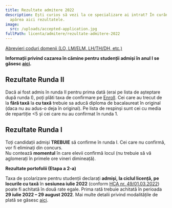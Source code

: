 ```yaml
---
title: Rezultate admitere 2022
description: Ești curios să vezi la ce specializare ai intrat? În curând, vor
  apărea aici rezultatele.
image:
  src: /uploads/accepted-application.jpg
fullPath: licenta/admitere/rezultate-admitere-2022
---
```

[Abrevieri coduri domenii (LO, LM/ELM, LH/TH/DH, etc.)](https://admitere.ac.upt.ro/uploads/coduri-domenii.pdf)

**Informații privind cazarea în cămine pentru studenții admiși în anul I se găsesc [aici](https://admitere.ac.upt.ro/uploads/info-utile-2022-cazare.pdf).**

## Rezultate Runda II

Dacă ai fost admis în runda II pentru prima dată (erai pe lista de așteptare după runda I), poți plăti taxa de confirmare pe [Enroll](https://admitere.upt.ro/). Cei care au trecut de la **fără taxă** la **cu taxă** trebuie sa aducă diploma de bacalaureat în original (daca nu au adus-o deja în original). Pe lista de respinși sunt cei cu media de repartiție <5 și cei care nu au confirmat în runda 1.

<Attachment label="Rezultate Candidați Tip Bacalaureat + Lista de așteptare (poți fi admis în rundele următoare) + Lista respinși" file="/uploads/r2-bacalaureat-asteptare-respinsi.pdf"></Attachment>

<Attachment label="Rezultate candidați olimpici" file="/uploads/r2-olimpici.pdf"></Attachment>

<Attachment label="Rezultate candidați respinși (media de repartiție < 5) sau nu au confirmat în Runda I " file="/uploads/r2-respinsi.pdf"></Attachment>

<Attachment label="Rezultate candidați sportivi" file="/uploads/r2-sportivi.pdf"></Attachment>

<Attachment label="Rezultate candidați mediu rural" file="/uploads/r2-mediulrural.pdf"></Attachment>

<Attachment label="Rezultate candidați Etnie romă" file="/uploads/r2-etnieroma.pdf"></Attachment>

<Attachment label="Rezultate Candidați Centre de Plasament " file="/uploads/r2-centredeplasament.pdf"></Attachment>

<Attachment label="Rezultate candidați locuri SRI" file="/uploads/r2-candidatisri.pdf"></Attachment>

## Rezultate Runda I

Toți candidații admiși **TREBUIE** să confirme în runda I. Cei care nu confirmă, vor fi eliminați din concurs. \
Nu contează **momentul** în care elevii confirmă locul (nu trebuie să vă aglomerați în primele ore vineri dimineață). 

<Attachment label="Rezultate Candidați Tip Bacalaureat + Lista de așteptare (poți fi admis în rundele următoare) + Lista respinși" file="/uploads/r1-bacalaureat-asteptare-respinsi-.pdf"></Attachment>

<Attachment label="Rezultate candidați olimpici" file="/uploads/r1-olimpici.pdf"></Attachment>

<Attachment label="Rezultate candidați respinși (media de repartiție < 5)" file="/uploads/r1-respinsi.pdf"></Attachment>

<Attachment label="Rezultate candidați sportivi" file="/uploads/r1-sportivi.pdf"></Attachment>

<Attachment label="Rezultate candidați mediu rural" file="/uploads/r1-mediulrural.pdf"></Attachment>

<Attachment label="Rezultate candidați Etnie romă" file="/uploads/r1-etnieroma.pdf"></Attachment>

<Attachment label="Rezultate Candidați Centre de Plasament " file="/uploads/r1-centredeplasament.pdf"></Attachment>

<Attachment label="Rezultate candidați locuri SRI" file="/uploads/r1-candidatilocurisri.pdf"></Attachment>

**Rezultate portofolii (Etapa a 2-a)**

<Attachment label="Rezultate finale portofoliu de realizări (14.07.2022)" file="/uploads/rezultateportofoliu_etapa2.pdf"></Attachment>

Taxa de școlarizare pentru studenții declarați **admiși, la ciclul licență, pe locurile cu taxă** în **sesiunea iulie 2022** (conform [HCA nr. 49/01.03.2022](http://www.upt.ro/img/files/hca/2022/HCA_49_01.03.2022_privind_taxele_de_studii_pentru_anul_universitar_2022-2023.pdf)) poate fi achitată în două rate egale. Prima rată trebuie achitată în perioada **29 iulie 2022 – 29 august 2022**.
Mai multe detalii privind modalitățile de plată se găsesc [aici](https://ac.upt.ro/wp-content/uploads/2022/07/Informare-17645-din-2022-7-13.pdf).